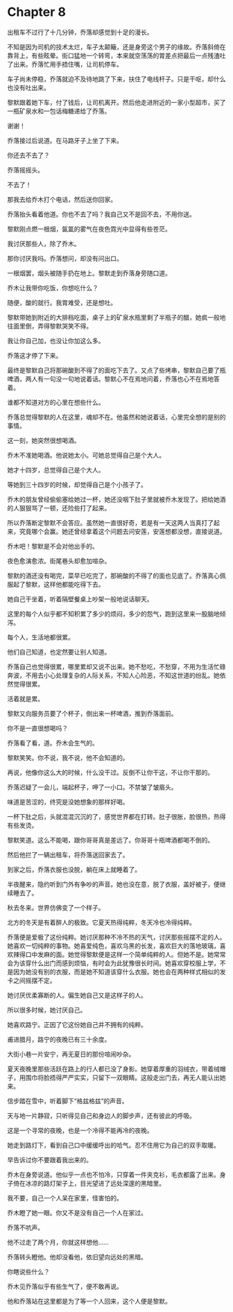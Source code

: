 # Chapter 8

出租车不过行了十几分钟，乔落却感觉到十足的漫长。

不知是因为司机的技术太烂，车子太颠簸，还是身旁这个男子的缘故。乔落斜倚在靠背上，有些眩晕。街口猛地一个转弯，本来就空荡荡的胃差点把最后一点残渣吐了出来。乔落忙用手捂住嘴，让司机停车。

车子尚未停稳，乔落就迫不及待地跳了下来，扶住了电线杆子。只是干呕，却什么也没有吐出来。

黎默跟着她下车，付了钱后，让司机离开。然后他走进附近的一家小型超市，买了一瓶矿泉水和一包话梅糖递给了乔落。

谢谢！

乔落接过后说道。在马路牙子上坐了下来。

你还去不去了？

乔落摇摇头。

不去了！

那我去给乔木打个电话，然后送你回家。

乔落抬头看着他道。你也不去了吗？我自己又不是回不去，不用你送。

黎默刚点燃一根烟，氤氲的雾气在夜色霓光中显得有些苍茫。

我讨厌那些人，除了乔木。

那你讨厌我吗。乔落想问，却没有问出口。

一根烟罢，烟头被随手扔在地上。黎默走到乔落身旁随口道。

乔木让我带你吃饭，你想吃什么？

随便，酸的就行。我胃难受，还是想吐。

黎默带她到附近的大排档吃面，桌子上的矿泉水瓶里剩了半瓶子的醋，她疯一般地往面里倒，弄得黎默哭笑不得。

我让你自己加，也没让你加这么多。

乔落这才停了下来。

最终是黎默自己将那碗酸到不得了的面吃下去了。又点了些烤串，黎默自己要了瓶啤酒，两人有一句没一句地说着话。黎默心不在焉地问着，乔落也心不在焉地答着。

谁都不知道对方的心里在想些什么。

乔落总觉得黎默的人在这里，魂却不在。他虽然和她说着话，心里完全想的是别的事情。

这一刻，她突然很想喝酒。

乔木不准她喝酒。他说她太小。可她总觉得自己是个大人。

她才十四岁，总觉得自己是个大人。

等她到三十四岁的时候，却觉得自己是个小孩子了。

乔木的朋友曾经偷偷塞给她过一杯，她还没咽下肚子里就被乔木发现了。把给她酒的人狠狠骂了一顿，还险些打了起来。

所以乔落断定黎默不会答应。虽然她一直很好奇，若是有一天这两人当真打了起来，究竟哪个会赢。她还曾经拿着这个问题去问安莲，安莲想都没想，直接说道。

乔木吧！黎默是不会对他出手的。

夜色愈演愈浓。街尾巷头却愈加喧杂。

黎默的酒还没有喝完，菜早已吃完了，那碗酸的不得了的面也见底了。乔落真心佩服起了黎默，这样他都能吃得下去。

她自己干坐着，听着隔壁餐桌上吵架一般地说话聊天。

这里的每个人似乎都不知积累了多少的烦闷，多少的怨气，跑到这里来一股脑地倾泻。

每个人，生活地都很累。

他们自己知道，也定然要让别人知道。

乔落自己也觉得很累，哪里累却又说不出来。她不愁吃，不愁穿，不用为生活忙碌奔波，不用去小心处理复杂的人际关系，不知人心险恶，不知这世道的纷乱。她依然觉得很累。

活着就是累。

黎默又向服务员要了个杯子，倒出来一杯啤酒，推到乔落面前。

你不是一直很想喝吗？

乔落看了看，道。乔木会生气的。

黎默笑笑。你不说，我不说，他不会知道的。

再说，他像你这么大的时候，什么没干过。反倒不让你干这，不让你干那的。

乔落迟疑了一会儿，端起杯子，呷了一小口。不禁皱了皱眉头。

味道是苦涩的，终究是没她想象的那样好喝。

一杯下肚之后，头就混混沉沉的了，感觉世界都在打转。肚子很胀，脸很热，热得有些发烫。

黎默笑道。这么不能喝，跟你哥哥真是差远了。你哥哥十瓶啤酒都喝不倒的。

然后他拦了一辆出租车，将乔落送回家去了。

到家之后，乔落衣服也没脱，躺在床上就睡着了。

半夜醒来，隐约听到门外有争吵的声音。她也没在意，脱了衣服，盖好被子，便继续睡去了。

秋去冬来。世界仿佛变了一个样子。

北方的冬天是有着醉人的极致。它夏天热得纯粹，冬天冷也冷得纯粹。

乔落便是爱极了这份纯粹。她讨厌那种不冷不热的天气，讨厌那些摇摆不定的人。她喜欢一切纯粹的事物。她喜爱纯色，喜欢乌黑的长发，喜欢巨大的落地玻璃，喜欢辣得口中发麻的面。她觉得黎默便是这样一个简单纯粹的人。但她不是。她常常会为该穿什么出门而感到烦恼，有时会为此犹豫很长时间。她喜欢穿校服上学，不是因为她没有别的衣服，而是她不知道该穿什么衣服。她也会在两种样式相似的发卡之间摇摆不定。

她讨厌优柔寡断的人。偏生她自己又是这样子的人。

所以很多时候，她讨厌自己。

她喜欢路宁。正因了它这份她自己并不拥有的纯粹。

甫进腊月，路宁的夜晚已有三十余度。

大街小巷一片安宁，再无夏日的那份喧闹吵杂。

夏天夜晚里那些活跃在路上的行人都已没了身影。她穿着厚重的羽绒衣，带着绒帽子，用围巾将脸捂得严严实实，只留下一双眼睛。这般走出门去，再无人能认出她来。

信步踏在雪中，听着脚下“格兹格兹”的声音。

天与地一片静寂，只听得见自己和身边人的脚步声，还有彼此的呼吸。

这是一个寻常的夜晚，也是一个冷得不能再冷的夜晚。

她走到路灯下，看到自己口中缓缓呼出的哈气。忍不住用它为自己的双手取暖。

早告诉过你不要跟着我出来的。

乔木在身旁说道。他似乎一点也不怕冷，只穿着一件夹克衫，毛衣都露了出来。身子倚在冰凉的路灯架子上，目光望进了远处深邃的黑暗里。

我不要，自己一个人呆在家里，怪害怕的。

乔木瞪了她一眼。你又不是没有自己一个人在家过。

乔落不吭声。

他不过走了两个月，你就这样想他……

乔落转头瞪他。他却没看他，依旧望向远处的黑暗。

你瞎说些什么？

乔木见乔落似乎有些生气了，便不敢再说。

他和乔落站在这里都是为了等一个人回来，这个人便是黎默。
